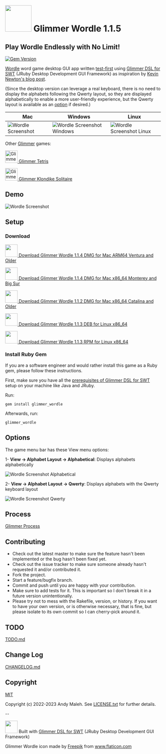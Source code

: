 # <img src='https://raw.githubusercontent.com/AndyObtiva/glimmer_wordle/master/icons/linux/Glimmer Wordle.png' height=85 /> Glimmer Wordle 1.1.5
## Play Wordle Endlessly with No Limit!
[![Gem Version](https://badge.fury.io/rb/glimmer_wordle.svg)](http://badge.fury.io/rb/glimmer_wordle)

[Wordle](https://en.wikipedia.org/wiki/Wordle) word game desktop GUI app written [test-first](https://github.com/AndyObtiva/wordle/blob/master/spec/app/model/five_letter_word_spec.rb) using [Glimmer DSL for SWT](https://github.com/AndyObtiva/glimmer-dsl-swt) (JRuby Desktop Development GUI Framework) as inspiration by [Kevin Newton's blog post](https://kddnewton.com/2022/01/29/solving-wordle-in-ruby.html).

(Since the desktop version can leverage a real keyboard, there is no need to display the alphabets following the Qwerty layout, so they are displayed alphabetically to enable a more user-friendly experience, but the Qwerty layout is available as an [option](#options) if desired.)

Mac | Windows | Linux
----|---------|------
![Wordle Screenshot](screenshots/glimmer-wordle.png) | ![Wordle Screenshot Windows](screenshots/glimmer-wordle-windows.png) | ![Wordle Screenshot Linux](screenshots/glimmer-wordle-linux.png)

Other [Glimmer](https://github.com/AndyObtiva/glimmer) games:

[<img alt="Glimmer Tetris Icon" src="https://raw.githubusercontent.com/AndyObtiva/glimmer_tetris/master/package/linux/Glimmer%20Tetris.png" height=40 /> Glimmer Tetris](https://github.com/AndyObtiva/glimmer_tetris)

[<img alt="Glimmer Klondike Solitaire Icon" src="https://raw.githubusercontent.com/AndyObtiva/glimmer_klondike_solitaire/master/icons/linux/Glimmer%20Klondike%20Solitaire.png" height=40 /> Glimmer Klondike Solitaire](https://github.com/AndyObtiva/glimmer_klondike_solitaire)

## Demo

![Wordle Screenshot](screenshots/glimmer-wordle.gif)

## Setup

### Download

[<img src='https://raw.githubusercontent.com/AndyObtiva/glimmer_wordle/master/icons/linux/Glimmer Wordle.png' height=40 /> Download Glimmer Wordle 1.1.4 DMG for Mac ARM64 Ventura and Older](https://www.dropbox.com/s/diah745mycc8elz/Glimmer%20Wordle-1.1.4-arm64.dmg?dl=1)

[<img src='https://raw.githubusercontent.com/AndyObtiva/glimmer_wordle/master/icons/linux/Glimmer Wordle.png' height=40 /> Download Glimmer Wordle 1.1.4 DMG for Mac x86_64 Monterey and Big Sur](https://www.dropbox.com/s/8epnwopq050r69m/Glimmer%20Wordle-1.1.4-x86_64-monterey.dmg?dl=1)

[<img src='https://raw.githubusercontent.com/AndyObtiva/glimmer_wordle/master/icons/linux/Glimmer Wordle.png' height=40 /> Download Glimmer Wordle 1.1.2 DMG for Mac x86_64 Catalina and Older](https://www.dropbox.com/s/ysureb9o1dky7w0/Glimmer%20Wordle-1.1.2.dmg?dl=1)

[<img src='https://raw.githubusercontent.com/AndyObtiva/glimmer_wordle/master/icons/linux/Glimmer Wordle.png' height=40 /> Download Glimmer Wordle 1.1.3 DEB for Linux x86_64](https://www.dropbox.com/s/7jybodbf4pewhtd/glimmer-wordle_1.1.3-1_amd64.deb?dl=1)

[<img src='https://raw.githubusercontent.com/AndyObtiva/glimmer_wordle/master/icons/linux/Glimmer Wordle.png' height=40 /> Download Glimmer Wordle 1.1.3 RPM for Linux x86_64](https://www.dropbox.com/s/dfpjnquchxzl823/glimmer-wordle-1.1.3-1.x86_64.rpm?dl=1)

### Install Ruby Gem

If you are a software engineer and would rather install this game as a Ruby gem, please follow these instructions.

First, make sure you have all the [prerequisites of Glimmer DSL for SWT](https://github.com/AndyObtiva/glimmer-dsl-swt#pre-requisites) setup on your machine like Java and JRuby.

Run:

```
gem install glimmer_wordle
```

Afterwards, run:

```
glimmer_wordle
```

## Options

The game menu bar has these View menu options:

1- **View -> Alphabet Layout -> Alphabetical**: Displays alphabets alphabetically

![Wordle Screenshot Alphabetical](screenshots/glimmer-wordle.png)

2- **View -> Alphabet Layout -> Qwerty**: Displays alphabets with the Qwerty keyboard layout

![Wordle Screenshot Qwerty](screenshots/glimmer-wordle-qwerty.png)

## Process

[Glimmer Process](https://github.com/AndyObtiva/glimmer/blob/master/PROCESS.md)

## Contributing

-   Check out the latest master to make sure the feature hasn't been
    implemented or the bug hasn't been fixed yet.
-   Check out the issue tracker to make sure someone already hasn't
    requested it and/or contributed it.
-   Fork the project.
-   Start a feature/bugfix branch.
-   Commit and push until you are happy with your contribution.
-   Make sure to add tests for it. This is important so I don't break it
    in a future version unintentionally.
-   Please try not to mess with the Rakefile, version, or history. If
    you want to have your own version, or is otherwise necessary, that
    is fine, but please isolate to its own commit so I can cherry-pick
    around it.

## TODO

[TODO.md](TODO.md)

## Change Log

[CHANGELOG.md](CHANGELOG.md)

## Copyright

[MIT](LICENSE.txt)

Copyright (c) 2022-2023 Andy Maleh. See
[LICENSE.txt](LICENSE.txt) for further details.

--

[<img src="https://raw.githubusercontent.com/AndyObtiva/glimmer/master/images/glimmer-logo-hi-res.png" height=40 />](https://github.com/AndyObtiva/glimmer) Built with [Glimmer DSL for SWT](https://github.com/AndyObtiva/glimmer-dsl-swt) (JRuby Desktop Development GUI Framework)

Glimmer Wordle icon made by <a href="https://www.flaticon.com/authors/freepik" title="Freepik">Freepik</a> from <a href="https://www.flaticon.com/" title="Flaticon">www.flaticon.com</a>
